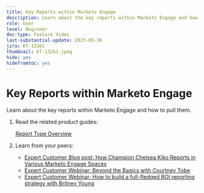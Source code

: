 ```yaml
---
title: Key Reports within Marketo Engage
description: Learn about the key reports within Marketo Engage and how to pull them.
role: User
level: Beginner
doc-type: Feature Video
last-substantial-update: 2023-05-30
jira: KT-13261
thumbnail: KT-13261.jpeg
hide: yes
hidefromtoc: yes
---
```


# Key Reports within Marketo Engage

Learn about the key reports within Marketo Engage and how to pull them.

1.  Read the related product guides:

    [Report Type Overview](https://experienceleague.adobe.com/docs/marketo/using/product-docs/reporting/basic-reporting/report-types/report-type-overview.html?lang=en)

1.  Learn from your peers:

    * [Expert Customer Blog post: How Champion Chelsea Kiko Reports in Various Marketo Engage Spaces](https://nation.marketo.com/t5/product-blogs/how-marketo-champion-chelsea-kiko-reports-in-various-marketo/ba-p/242627) 
    * [Expert Customer Webinar: Beyond the Basics with Courtney Tobe](https://nation.marketo.com/t5/product-blogs/on-demand-webinar-beyond-the-basics-marketo-reporting/ba-p/302116)
    * [Expert Customer Webinar: How to build a full-fledged ROI reporting strategy with Britney Young](https://nation.marketo.com/t5/product-blogs/on-demand-webinar-rounding-out-your-reporting-how-to-build-a/ba-p/319082)
